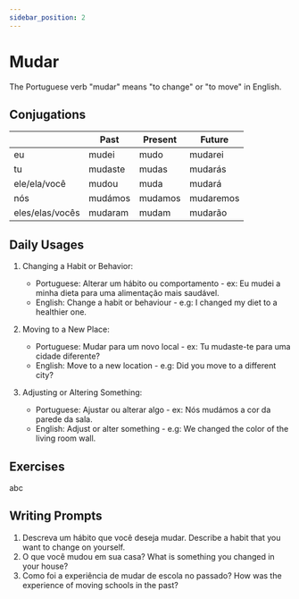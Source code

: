 ```yaml
---
sidebar_position: 2
---
```


# Mudar

The Portuguese verb "mudar" means "to change" or "to move" in English.

## Conjugations

|                 | Past    | Present | Future    |
| --------------- | ------- | ------- | --------- |
| eu              | mudei   | mudo    | mudarei   |
| tu              | mudaste | mudas   | mudarás   |
| ele/ela/você    | mudou   | muda    | mudará    |
| nós             | mudámos | mudamos | mudaremos |
| eles/elas/vocês | mudaram | mudam   | mudarão   |

## Daily Usages

1. Changing a Habit or Behavior:

   - Portuguese: Alterar um hábito ou comportamento - ex: Eu mudei a minha dieta para uma alimentação mais saudável.
   - English: Change a habit or behaviour - e.g: I changed my diet to a healthier one.

2. Moving to a New Place:

   - Portuguese: Mudar para um novo local - ex: Tu mudaste-te para uma cidade diferente?
   - English: Move to a new location - e.g: Did you move to a different city?

3. Adjusting or Altering Something:

   - Portuguese: Ajustar ou alterar algo - ex: Nós mudámos a cor da parede da sala.
   - English: Adjust or alter something - e.g: We changed the color of the living room wall.

## Exercises

abc

## Writing Prompts

1. Descreva um hábito que você deseja mudar. Describe a habit that you want to change on yourself.
2. O que você mudou em sua casa? What is something you changed in your house?
3. Como foi a experiência de mudar de escola no passado? How was the experience of moving schools in the past?
